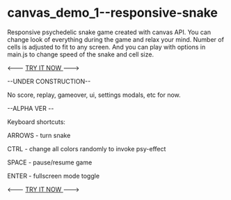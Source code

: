 # canvas_demo_1--responsive-snake
Responsive psychedelic snake game created with canvas API.
You can change look of everything during the game and relax your mind.
Number of cells is adjusted to fit to any screen. 
And you can play with options in main.js to change speed of the snake and cell size.



<--- <a href="https://metavoid.github.io/canvas_demo1--responsive-snake/"> TRY IT NOW </a> --->



--UNDER CONSTRUCTION--

No score, replay, gameover, ui, settings modals, etc for now.

--ALPHA VER --




Keyboard shortcuts:

ARROWS - turn snake

CTRL - change all colors randomly to invoke psy-effect

SPACE - pause/resume game

ENTER - fullscreen mode toggle



<--- <a href="https://metavoid.github.io/canvas_demo1--responsive-snake/"> TRY IT NOW </a> --->
